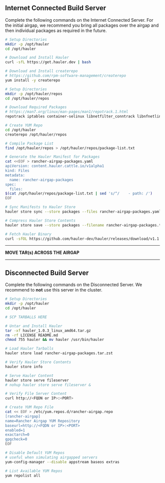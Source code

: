 ## Internet Connected Build Server

Complete the following commands on the Internet Connected Server. For the initial airgap, we recommend you bring all packages over the airgap and then individual packages as required in the future.

```bash
# Setup Directories
mkdir -p /opt/hauler
cd /opt/hauler

# Download and Install Hauler
curl -sfL https://get.hauler.dev | bash

# Download and Install createrepo
# https://github.com/rpm-software-management/createrepo
yum install -y createrepo

# Setup Directories
mkdir -p /opt/hauler/repos
cd /opt/hauler/repos

# Download Required Packages
# https://man7.org/linux/man-pages/man1/repotrack.1.html
repotrack iptables container-selinux libnetfilter_conntrack libnfnetlink libnftnl policycoreutils-python-utils cryptsetup nfs-utils iscsi-initiator-utils git zip zstd tree jq createrepo

# Create YUM Repo
cd /opt/hauler
createrepo /opt/hauler/repos

# Compile Package List
find /opt/hauler/repos > /opt/hauler/repos/package-list.txt

# Generate the Hauler Manifest for Packages
cat <<EOF > rancher-airgap-packages.yaml
apiVersion: content.hauler.cattle.io/v1alpha1
kind: Files
metadata:
  name: rancher-airgap-packages
spec:
  files:
$(cat /opt/hauler/repos/package-list.txt | sed 's/^/    - path: /')
EOF

# Sync Manifests to Hauler Store
hauler store sync --store packages --files rancher-airgap-packages.yaml

# Compress Hauler Store Contents
hauler store save --store packages --filename rancher-airgap-packages.tar.zst

# Fetch Hauler Binary
curl -sfOL https://github.com/hauler-dev/hauler/releases/download/v1.1.1/hauler_1.1.1_linux_amd64.tar.gz
```

---

**MOVE TAR(s) ACROSS THE AIRGAP**

---

## Disconnected Build Server

Complete the following commands on the Disconnected Server. We recommend to **not** use this server in the cluster.

```bash
# Setup Directories
mkdir -p /opt/hauler
cd /opt/hauler

# SCP TARBALLS HERE

# Untar and Install Hauler
tar -xf hauler_1.0.3_linux_amd64.tar.gz
rm -rf LICENSE README.md
chmod 755 hauler && mv hauler /usr/bin/hauler

# Load Hauler Tarballs
hauler store load rancher-airgap-packages.tar.zst

# Verify Hauler Store Contents
hauler store info

# Serve Hauler Content
hauler store serve fileserver
# nohup hauler store serve fileserver &

# Verify File Server Content
curl http://<FQDN or IP>:<PORT>

# Create YUM Repo File
cat << EOF > /etc/yum.repos.d/rancher-airgap.repo
[rancher-airgap]
name=Rancher Airgap YUM Repository
baseurl=http://<FQDN or IP>:<PORT>
enabled=1
exactarch=0
gpgcheck=0
EOF

# Disable Default YUM Repos
# useful when simulating airgapped servers
yum-config-manager --disable appstream baseos extras

# List Available YUM Repos
yum repolist all
```